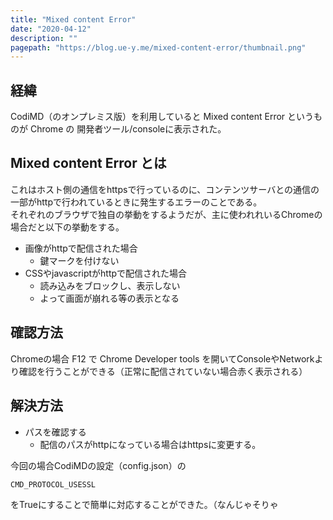 ```yaml
---
title: "Mixed content Error"
date: "2020-04-12"
description: ""
pagepath: "https://blog.ue-y.me/mixed-content-error/thumbnail.png"
---
```

 
## 経緯
CodiMD（のオンプレミス版）を利用していると Mixed content Error というものが Chrome の 開発者ツール/consoleに表示された。


## Mixed content Error とは

これはホスト側の通信をhttpsで行っているのに、コンテンツサーバとの通信の一部がhttpで行われているときに発生するエラーのことである。  
それぞれのブラウザで独自の挙動をするようだが、主に使われれいるChromeの場合だと以下の挙動をする。

- 画像がhttpで配信された場合
    - 鍵マークを付けない
- CSSやjavascriptがhttpで配信された場合
    - 読み込みをブロックし、表示しない
    - よって画面が崩れる等の表示となる

## 確認方法
Chromeの場合 F12 で Chrome Developer tools を開いてConsoleやNetworkより確認を行うことができる（正常に配信されていない場合赤く表示される）

## 解決方法
- パスを確認する
    - 配信のパスがhttpになっている場合はhttpsに変更する。


今回の場合CodiMDの設定（config.json）の
```
CMD_PROTOCOL_USESSL
```
をTrueにすることで簡単に対応することができた。（なんじゃそりゃ